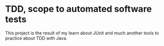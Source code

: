 # TDD, scope to automated software tests

This project is the result of my learn about JUnit and much another tools to practice about TDD with Java.

